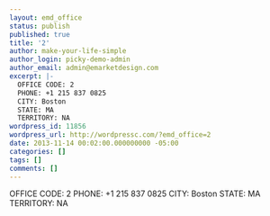 ```yaml
---
layout: emd_office
status: publish
published: true
title: '2'
author: make-your-life-simple
author_login: picky-demo-admin
author_email: admin@emarketdesign.com
excerpt: |-
  OFFICE CODE: 2
  PHONE: +1 215 837 0825
  CITY: Boston
  STATE: MA
  TERRITORY: NA
wordpress_id: 11856
wordpress_url: http://wordpressc.com/?emd_office=2
date: 2013-11-14 00:02:00.000000000 -05:00
categories: []
tags: []
comments: []
---
```

OFFICE CODE: 2
PHONE: +1 215 837 0825
CITY: Boston
STATE: MA
TERRITORY: NA
